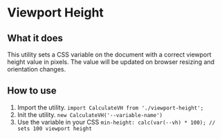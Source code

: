 # Viewport Height

## What it does
This utility sets a CSS variable on the document with a correct viewport height value in pixels. The value will be updated on browser resizing and orientation changes.

## How to use

1. Import the utility.
   `import CalculateVH from './viewport-height';`
2. Init the utility.
   `new CalculateVH('--variable-name')`
3. Use the variable in your CSS
   `min-height: calc(var(--vh) * 100); // sets 100 viewport height`